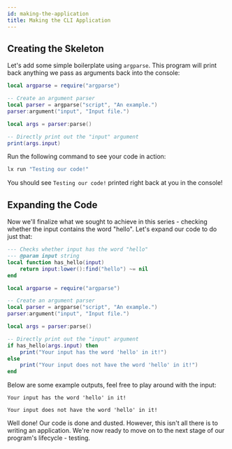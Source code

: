 ```yaml
---
id: making-the-application
title: Making the CLI Application
---
```


## Creating the Skeleton

Let's add some simple boilerplate using `argparse`. This program will print back anything
we pass as arguments back into the console:

```lua title="src/main.lua"
local argparse = require("argparse")

-- Create an argument parser
local parser = argparse("script", "An example.")
parser:argument("input", "Input file.")

local args = parser:parse()

-- Directly print out the "input" argument
print(args.input)
```

Run the following command to see your code in action:

```sh
lx run "Testing our code!"
```

You should see `Testing our code!` printed right back at you in the console!

## Expanding the Code

Now we'll finalize what we sought to achieve in this series - checking whether the input contains the word "hello".
Let's expand our code to do just that:

```lua title="src/main.lua"
--- Checks whether input has the word "hello"
--- @param input string
local function has_hello(input)
    return input:lower():find("hello") ~= nil
end

local argparse = require("argparse")

-- Create an argument parser
local parser = argparse("script", "An example.")
parser:argument("input", "Input file.")

local args = parser:parse()

-- Directly print out the "input" argument
if has_hello(args.input) then
    print("Your input has the word 'hello' in it!")
else
    print("Your input does not have the word 'hello' in it!")
end
```

Below are some example outputs, feel free to play around with the input:

```none title='lx run "Hello, world!"'
Your input has the word 'hello' in it!
```

```none title='lx run "Hi, world!"'
Your input does not have the word 'hello' in it!
```

Well done! Our code is done and dusted. However, this isn't all there is to writing an application.
We're now ready to move on to the next stage of our program's lifecycle - testing.
